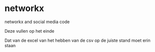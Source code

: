 # networkx
networkx and social media code

Deze vullen op het einde

Dat van de excel van het hebben van de csv op de juiste stand moet erin staan

